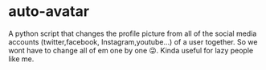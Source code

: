 # auto-avatar
A python script that changes the profile picture from all of the social media accounts (twitter,facebook, Instagram,youtube...) of a user together. So we wont have to change all of em one by one 😜. Kinda useful for lazy people like me.
